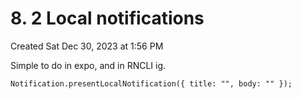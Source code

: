 # 8. 2 Local notifications
Created Sat Dec 30, 2023 at 1:56 PM

Simple to do in expo, and in RNCLI ig.

`Notification.presentLocalNotification({ title: "", body: "" });` 